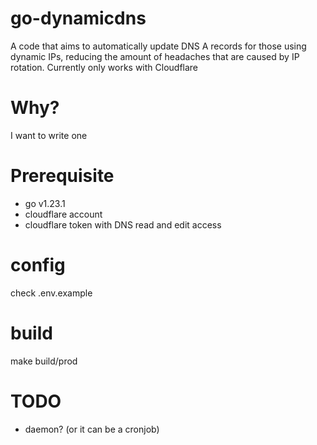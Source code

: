 # go-dynamicdns

A code that aims to automatically update DNS A records for those using dynamic IPs, reducing the amount of headaches that are caused by IP rotation.
Currently only works with Cloudflare


# Why?
I want to write one

# Prerequisite
- go v1.23.1
- cloudflare account
- cloudflare token with DNS read and edit access

# config
check .env.example

# build
make build/prod

# TODO
- daemon? (or it can be a cronjob)
